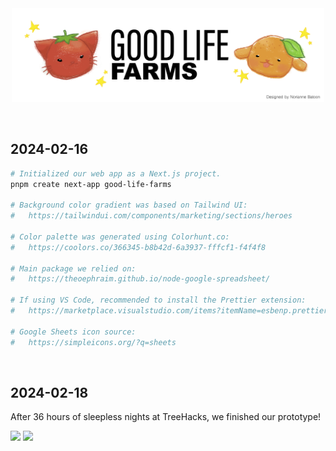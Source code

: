 <br>
<br>

<p align="center">
  <a href="https://GoodLifeFarms.nsustain.com/">
  <img src="public/2024-10-11_banner.png"
       width="500px"
       alt="Orange Puppy and Tomato Cat.">
  </a>
</p>

<br>

## 2024-02-16

```bash
# Initialized our web app as a Next.js project.
pnpm create next-app good-life-farms

# Background color gradient was based on Tailwind UI:
#   https://tailwindui.com/components/marketing/sections/heroes

# Color palette was generated using Colorhunt.co:
#   https://coolors.co/366345-b8b42d-6a3937-fffcf1-f4f4f8

# Main package we relied on:
#   https://theoephraim.github.io/node-google-spreadsheet/

# If using VS Code, recommended to install the Prettier extension:
#   https://marketplace.visualstudio.com/items?itemName=esbenp.prettier-vscode

# Google Sheets icon source:
#   https://simpleicons.org/?q=sheets
```

<br>

## 2024-02-18

After 36 hours of sleepless nights at TreeHacks, we finished our prototype!

<img src="https://github.com/soobinrho/good-life-farms/assets/19341857/def6b413-cab8-4ec5-a4af-d2a5b5a0df96" width="500px">
<img src="https://github.com/soobinrho/good-life-farms/assets/19341857/d2012e65-0a2f-42e0-8a8c-e7d3b3ea479b" width="500px"> <br>

<br>
